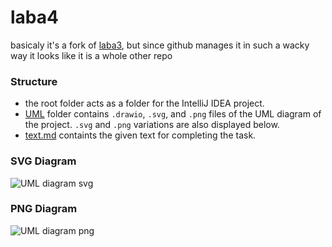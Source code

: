 # laba4

basicaly it's a fork of [laba3](https://github.com/Sat1l/laba3), but since github manages it in such a wacky way it looks like it is a whole other repo

### Structure
- the root folder acts as a folder for the IntelliJ IDEA project.
- [UML](https://github.com/Sat1l/laba3/tree/main/UML) folder contains `.drawio`, `.svg`, and `.png` files of the UML diagram of the project. `.svg` and `.png` variations are also displayed below.
- [text.md](https://github.com/Sat1l/laba3/tree/main/text.md) containts the given text for completing the task. 

### SVG Diagram
![UML diagram svg](./UML/UML.drawio.svg)

### PNG Diagram
![UML diagram png](./UML/UML.drawio.png)
